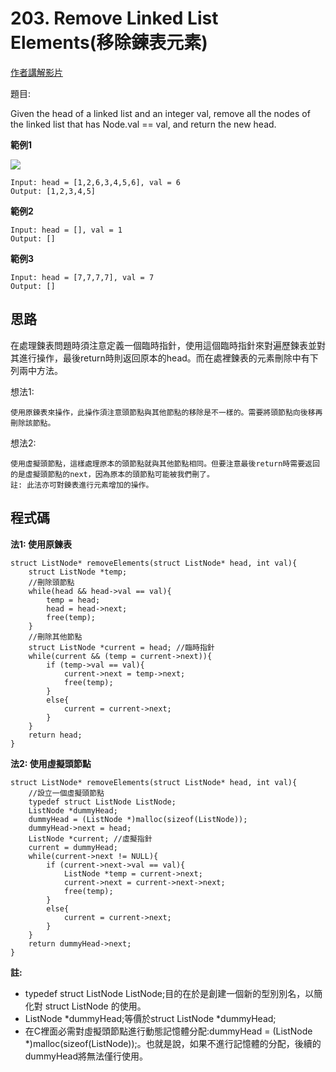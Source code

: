 # 203. Remove Linked List Elements(移除鍊表元素)

[作者講解影片](https://www.bilibili.com/video/BV18B4y1s7R9/?spm_id_from=333.788&vd_source=e5c4608edb1022c777c24216627ab94c)

題目:

Given the head of a linked list and an integer val, remove all the nodes of the linked list that has Node.val == val, and return the new head.

**範例1**

![](https://assets.leetcode.com/uploads/2021/03/06/removelinked-list.jpg)

    Input: head = [1,2,6,3,4,5,6], val = 6
    Output: [1,2,3,4,5]

**範例2**

    Input: head = [], val = 1
    Output: []

**範例3**

    Input: head = [7,7,7,7], val = 7
    Output: []

## 思路

在處理鍊表問題時須注意定義一個臨時指針，使用這個臨時指針來對遍歷鍊表並對其進行操作，最後return時則返回原本的head。而在處裡鍊表的元素刪除中有下列兩中方法。


想法1: 

    使用原鍊表來操作，此操作須注意頭節點與其他節點的移除是不一樣的。需要將頭節點向後移再刪除該節點。

想法2:

    使用虛擬頭節點，這樣處理原本的頭節點就與其他節點相同。但要注意最後return時需要返回的是虛擬頭節點的next，因為原本的頭節點可能被我們刪了。
    註: 此法亦可對鍊表進行元素增加的操作。        

## 程式碼

**法1: 使用原鍊表**

    struct ListNode* removeElements(struct ListNode* head, int val){
        struct ListNode *temp;
        //刪除頭節點
        while(head && head->val == val){
            temp = head;
            head = head->next;
            free(temp);
        }
        //刪除其他節點
        struct ListNode *current = head; //臨時指針
        while(current && (temp = current->next)){
            if (temp->val == val){
                current->next = temp->next;
                free(temp);
            }
            else{
                current = current->next;
            }
        }
        return head;
    }

**法2: 使用虛擬頭節點**

    struct ListNode* removeElements(struct ListNode* head, int val){
        //設立一個虛擬頭節點
        typedef struct ListNode ListNode;
        ListNode *dummyHead;
        dummyHead = (ListNode *)malloc(sizeof(ListNode));
        dummyHead->next = head;
        ListNode *current; //虛擬指針
        current = dummyHead;
        while(current->next != NULL){
            if (current->next->val == val){
                ListNode *temp = current->next;
                current->next = current->next->next;
                free(temp);
            }
            else{
                current = current->next;
            }
        }
        return dummyHead->next;
    }

**註:**

+ typedef struct ListNode ListNode;目的在於是創建一個新的型別別名，以簡化對 struct ListNode 的使用。
+ ListNode *dummyHead;等價於struct ListNode *dummyHead;
+ 在C裡面必需對虛擬頭節點進行動態記憶體分配:dummyHead = (ListNode *)malloc(sizeof(ListNode));。也就是說，如果不進行記憶體的分配，後續的dummyHead將無法僅行使用。
